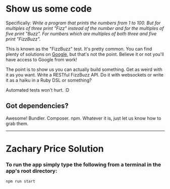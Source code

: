 # Show us some code #

Specifically: *Write a program that prints the numbers from 1 to 100. But for multiples of three print "Fizz" instead of the number and for the multiples of five print "Buzz". For numbers which are multiples of both three and five print "FizzBuzz".*

This is known as the "FizzBuzz" test. It's pretty common. You can find plenty of solutions on [Google](http://lmgtfy.com/?q=fizz+buzz), but that's not the point. Believe it or not you'll have access to Google from work!

The point is to show us you can actually build something. Get as weird with it as you want. Write a RESTful FizzBuzz API. Do it with websockets or write it as a haiku in a Ruby DSL or something?

Automated tests won't hurt. :D

## Got dependencies? ##

Awesome! Bundler. Composer. npm. Whatever it is, just let us know how to grab them.

---
# Zachary Price Solution
### To run the app simply type the following from a terminal in the app's root directory:
```javascript
npm run start
```